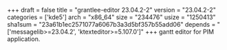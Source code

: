 +++
draft = false
title = "grantlee-editor 23.04.2-2"
version = "23.04.2-2"
categories = ['kde5']
arch = "x86_64"
size = "234476"
usize = "1250413"
sha1sum = "23a61b1ec2571077a6067b3a3d5bf357b55add06"
depends = "['messagelib>=23.04.2', 'ktexteditor>=5.107.0']"
+++
gantt editor for PIM application.